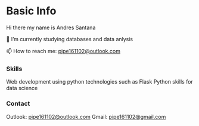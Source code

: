 # Basic Info
Hi there my name is Andres Santana

🔭 I’m currently studying databases and data anlysis

📫 How to reach me: pipe161102@outlook.com
### Skills
Web development using python technologies such as Flask
Python skills for data science
### Contact
Outlook: pipe161102@outlook.com
Gmail: pipe161102@gmail.com
<!---
shewart16/shewart16 is a ✨ special ✨ repository because its `README.md` (this file) appears on your GitHub profile.
You can click the Preview link to take a look at your changes.
--->
